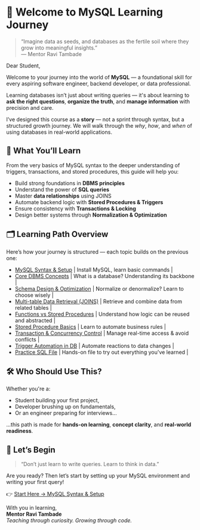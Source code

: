 # 🌱 Welcome to MySQL Learning Journey

> “Imagine data as seeds, and databases as the fertile soil where they grow into meaningful insights.”  
> — Mentor Ravi Tambade

Dear Student,

Welcome to your journey into the world of **MySQL** — a foundational skill for every aspiring software engineer, backend developer, or data professional.

Learning databases isn’t just about writing queries — it's about learning to **ask the right questions**, **organize the truth**, and **manage information** with precision and care.

I’ve designed this course as a **story** — not a sprint through syntax, but a structured growth journey. We will walk through the *why*, *how*, and *when* of using databases in real-world applications.

## 🧭 What You’ll Learn

From the very basics of MySQL syntax to the deeper understanding of triggers, transactions, and stored procedures, this guide will help you:

- Build strong foundations in **DBMS principles**
- Understand the power of **SQL queries**
- Master **data relationships** using JOINS
- Automate backend logic with **Stored Procedures & Triggers**
- Ensure consistency with **Transactions & Locking**
- Design better systems through **Normalization & Optimization**

## 🗂️ Learning Path Overview

Here’s how your journey is structured — each topic builds on the previous one:
 
- [MySQL Syntax & Setup](notes/mysqllearning.md) | Install MySQL, learn basic commands |
- [Core DBMS Concepts](notes/dbms.md) | What is a database? Understanding its backbone |
- [Schema Design & Optimization](notes/normalizationdenormalizaiton.md) | Normalize or denormalize? Learn to choose wisely |
- [Multi-table Data Retrieval (JOINS)](notes/joins.md) | Retrieve and combine data from related tables |
- [Functions vs Stored Procedures](notes/functionsvsstoredproc.md) | Understand how logic can be reused and abstracted |
- [Stored Procedure Basics](notes/storedprocedure.md) | Learn to automate business rules |
- [Transaction & Concurrency Control](notes/pesimisticoptimistic.md) | Manage real-time access & avoid conflicts |
- [Trigger Automation in DB](notes/triggers.md) | Automate reactions to data changes |
- [Practice SQL File](notes/test.sql) | Hands-on file to try out everything you've learned |
 
## 🛠️ Who Should Use This?

Whether you're a:

- Student building your first project,
- Developer brushing up on fundamentals,
- Or an engineer preparing for interviews...

...this path is made for **hands-on learning**, **concept clarity**, and **real-world readiness**.

## 🚀 Let’s Begin

> “Don’t just learn to write queries. Learn to think in data.”

Are you ready? Then let’s start by setting up your MySQL environment and writing your first query!

👉 [Start Here → MySQL Syntax & Setup](notes/mysqllearning.md)

With you in learning,  
**Mentor Ravi Tambade**  
_Teaching through curiosity. Growing through code._